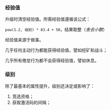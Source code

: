 ### 经验值

升级时清空经验值。所需经验值遵循该公式：

`pow(1.2, 级别) * 83.4 + 50`，结果取整（*舍去小数*）

经验值来源于做事。

几乎任何主动行为都能获得经验值，譬如挖矿和战斗；

几乎所有倦怠行为都不会获得经验值，譬如休息。

### 级别

除了最基本的属性提升，级别还决定或影响了：

1. 竞选资格；
2. 获取激活码的间隔；
